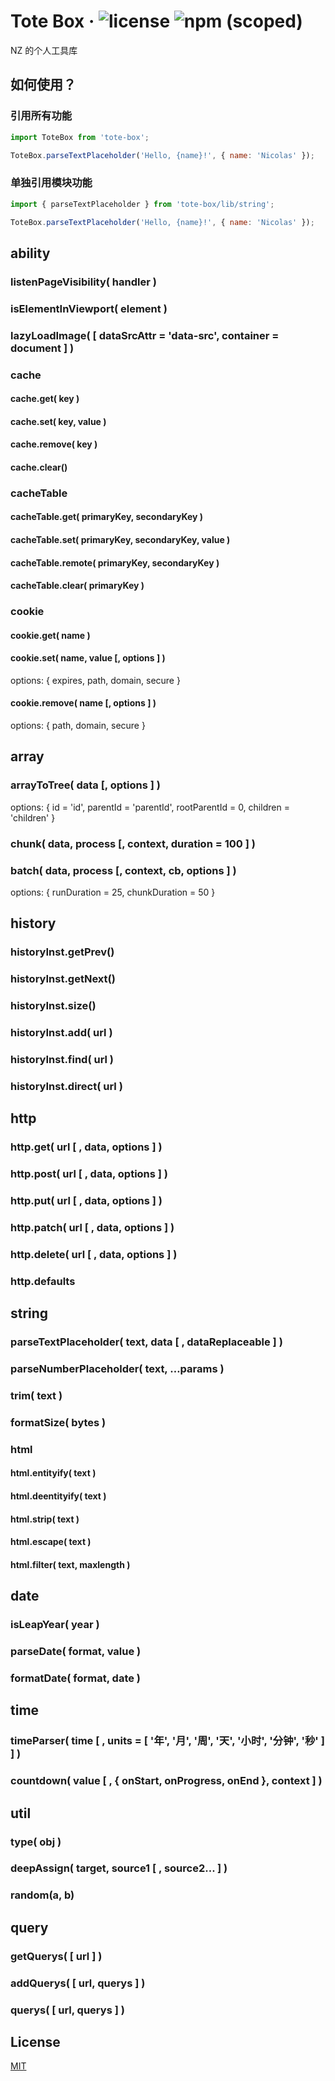 # Tote Box &middot; ![license](https://img.shields.io/github/license/nicolaszhao/tote-box.svg?style=flat-square) ![npm (scoped)](https://img.shields.io/npm/v/tote-box.svg?style=flat-square) 
NZ 的个人工具库



## 如何使用？

### 引用所有功能

```javascript
import ToteBox from 'tote-box';

ToteBox.parseTextPlaceholder('Hello, {name}!', { name: 'Nicolas' });
```

### 单独引用模块功能

```js
import { parseTextPlaceholder } from 'tote-box/lib/string';

ToteBox.parseTextPlaceholder('Hello, {name}!', { name: 'Nicolas' });
```




## ability

### listenPageVisibility( handler )

### isElementInViewport( element )

### lazyLoadImage( [ dataSrcAttr = 'data-src', container = document ] )



### cache

#### cache.get( key )

#### cache.set( key, value )

#### cache.remove( key )

#### cache.clear()



### cacheTable

#### cacheTable.get( primaryKey, secondaryKey )

#### cacheTable.set( primaryKey, secondaryKey, value )

#### cacheTable.remote( primaryKey, secondaryKey )

#### cacheTable.clear( primaryKey )



### cookie

#### cookie.get( name )
#### cookie.set( name,  value [, options ] )

options: { expires, path, domain, secure }

#### cookie.remove( name [, options ] )

options: { path, domain, secure }



## array

### arrayToTree( data [, options ] )

options: { id = 'id', parentId = 'parentId', rootParentId = 0, children = 'children' }

### chunk( data, process [, context, duration = 100 ] )

### batch( data, process [, context, cb, options ] )

options: { runDuration = 25, chunkDuration = 50 }




## history

### historyInst.getPrev()

### historyInst.getNext()

### historyInst.size()

### historyInst.add( url )

### historyInst.find( url )

### historyInst.direct( url )



## http

### http.get( url [ , data, options ] )

### http.post( url [ , data, options ] )

### http.put( url [ , data, options ] )

### http.patch( url [ , data, options ] )

### http.delete( url [ , data, options ] )

### http.defaults



## string

### parseTextPlaceholder( text, data [ , dataReplaceable ] )

### parseNumberPlaceholder( text, …params )

### trim( text )

### formatSize( bytes )

### html

#### html.entityify( text )

#### html.deentityify( text )

#### html.strip( text )

#### html.escape( text )

#### html.filter( text, maxlength )



## date

### isLeapYear( year )

### parseDate( format, value )

### formatDate( format, date )



## time

### timeParser( time [ , units = [ '年', '月', '周', '天', '小时', '分钟', '秒' ] ] )

### countdown( value [ , { onStart, onProgress, onEnd }, context ] )



## util

### type( obj )

### deepAssign( target, source1 [ , source2... ] )

### random(a, b)



## query

### getQuerys( [ url ] )

### addQuerys( [ url, querys ] )

### querys( [ url, querys ] )



## License

[MIT](LICENSE)